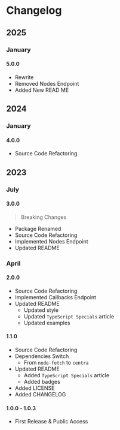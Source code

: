 # Changelog

## 2025

### January

#### 5.0.0

-   Rewrite
-   Removed Nodes Endpoint
-   Added New READ ME

## 2024

### January

#### 4.0.0

-   Source Code Refactoring

## 2023

### July

#### 3.0.0

> Breaking Changes

-   Package Renamed
-   Source Code Refactoring
-   Implemented Nodes Endpoint
-   Updated README

### April

#### 2.0.0

-   Source Code Refactoring
-   Implemented Callbacks Endpoint
-   Updated README
    -   Updated style
    -   Updated `TypeScript Specials` article
    -   Updated examples

#### 1.1.0

-   Source Code Refactoring
-   Dependencies Switch
    -   From `node-fetch` to `centra`
-   Updated README
    -   Added `TypeScript Specials` article
    -   Added badges
-   Added LICENSE
-   Added CHANGELOG

#### 1.0.0 - 1.0.3

-   First Release & Public Access
